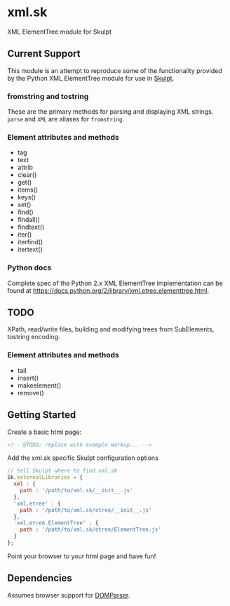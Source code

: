 xml.sk
=======

XML ElementTree module for Skulpt

## Current Support

This module is an attempt to reproduce some of the functionality provided by the Python XML ElementTree module for use in [Skulpt](http://www.skulpt.org/).

### fromstring and tostring

These are the primary methods for parsing and displaying XML strings. `parse` and `XML` are aliases for `fromstring`.

### Element attributes and methods

* tag
* text
* attrib
* clear()
* get()
* items()
* keys()
* set()
* find()
* findall()
* findtext()
* iter()
* iterfind()
* itertext()

### Python docs

Complete spec of the Python 2.x XML ElementTree implementation can be found at https://docs.python.org/2/library/xml.etree.elementtree.html.

## TODO

XPath, read/write files, building and modifying trees from SubElements, tostring encoding.

### Element attributes and methods

* tail
* insert()
* makeelement()
* remove()

## Getting Started

Create a basic html page:

```html
<!-- @TODO: replace with example markup... -->
```

Add the xml.sk specific Skulpt configuration options
```js
// tell Skulpt where to find xml.sk
Sk.externalLibraries = {
  xml : {
    path : '/path/to/xml.sk/__init__.js'
  },
  'xml.etree' : {
    path : '/path/to/xml.sk/etree/__init__.js'
  },
  'xml.etree.ElementTree' : {
    path : '/path/to/xml.sk/etree/ElementTree.js'
  }
};
```

Point your browser to your html page and have fun!

## Dependencies

Assumes browser support for [DOMParser](https://developer.mozilla.org/en-US/docs/Web/API/DOMParser).
